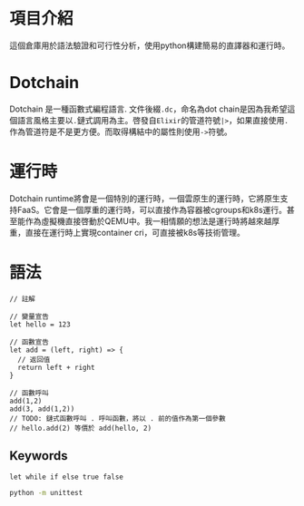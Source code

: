 # 項目介紹
這個倉庫用於語法驗證和可行性分析，使用python構建簡易的直譯器和運行時。
# Dotchain
Dotchain 是一種函數式編程語言. 文件後綴`.dc`，命名為dot chain是因為我希望這個語言風格主要以`.`鏈式調用為主。啓發自`Elixir`的管道符號`|>`，如果直接使用`.`作為管道符是不是更方便。而取得構結中的屬性則使用`->`符號。
# 運行時
Dotchain runtime將會是一個特別的運行時，一個雲原生的運行時，它將原生支持FaaS。它會是一個厚重的運行時，可以直接作為容器被cgroups和k8s運行。甚至能作為虛擬機直接啓動於QEMU中。我一相情願的想法是運行時將越來越厚重，直接在運行時上實現container cri，可直接被k8s等技術管理。
# 語法
```
// 註解

// 變量宣告
let hello = 123

// 函數宣告
let add = (left, right) => {
  // 返回值
  return left + right
}

// 函數呼叫
add(1,2)
add(3, add(1,2))
// TODO: 鏈式函數呼叫 . 呼叫函數，將以 . 前的值作為第一個參數
// hello.add(2) 等價於 add(hello, 2)
```
## Keywords
```
let while if else true false
```

```bash
python -m unittest
```
